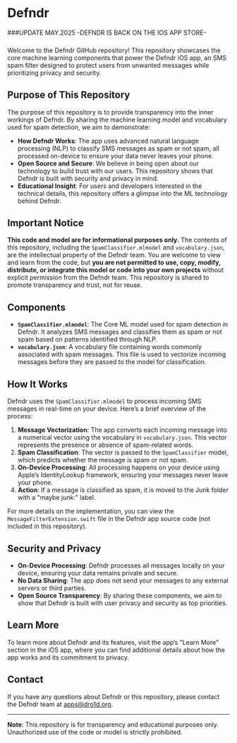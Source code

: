 # Defndr

###UPDATE MAY.2025 
-DEFNDR IS BACK ON THE IOS APP STORE-
###

Welcome to the Defndr GitHub repository! This repository showcases the core machine learning components that power the Defndr iOS app, an SMS spam filter designed to protect users from unwanted messages while prioritizing privacy and security.

## Purpose of This Repository

The purpose of this repository is to provide transparency into the inner workings of Defndr. By sharing the machine learning model and vocabulary used for spam detection, we aim to demonstrate:
- **How Defndr Works**: The app uses advanced natural language processing (NLP) to classify SMS messages as spam or not spam, all processed on-device to ensure your data never leaves your phone.
- **Open Source and Secure**: We believe in being open about our technology to build trust with our users. This repository shows that Defndr is built with security and privacy in mind.
- **Educational Insight**: For users and developers interested in the technical details, this repository offers a glimpse into the ML technology behind Defndr.

## Important Notice

**This code and model are for informational purposes only.** The contents of this repository, including the `SpamClassifier.mlmodel` and `vocabulary.json`, are the intellectual property of the Defndr team. You are welcome to view and learn from the code, but **you are not permitted to use, copy, modify, distribute, or integrate this model or code into your own projects** without explicit permission from the Defndr team. This repository is shared to promote transparency and trust, not for reuse.

## Components

- **`SpamClassifier.mlmodel`**: The Core ML model used for spam detection in Defndr. It analyzes SMS messages and classifies them as spam or not spam based on patterns identified through NLP.
- **`vocabulary.json`**: A vocabulary file containing words commonly associated with spam messages. This file is used to vectorize incoming messages before they are passed to the model for classification.

## How It Works

Defndr uses the `SpamClassifier.mlmodel` to process incoming SMS messages in real-time on your device. Here’s a brief overview of the process:
1. **Message Vectorization**: The app converts each incoming message into a numerical vector using the vocabulary in `vocabulary.json`. This vector represents the presence or absence of spam-related words.
2. **Spam Classification**: The vector is passed to the `SpamClassifier` model, which predicts whether the message is spam or not spam.
3. **On-Device Processing**: All processing happens on your device using Apple’s IdentityLookup framework, ensuring your messages never leave your phone.
4. **Action**: If a message is classified as spam, it is moved to the Junk folder with a "maybe junk:" label.

For more details on the implementation, you can view the `MessageFilterExtension.swift` file in the Defndr app source code (not included in this repository).

## Security and Privacy

- **On-Device Processing**: Defndr processes all messages locally on your device, ensuring your data remains private and secure.
- **No Data Sharing**: The app does not send your messages to any external servers or third parties.
- **Open Source Transparency**: By sharing these components, we aim to show that Defndr is built with user privacy and security as top priorities.

## Learn More

To learn more about Defndr and its features, visit the app’s "Learn More" section in the iOS app, where you can find additional details about how the app works and its commitment to privacy.

## Contact

If you have any questions about Defndr or this repository, please contact the Defndr team at apps@dro1d.org.

---

**Note**: This repository is for transparency and educational purposes only. Unauthorized use of the code or model is strictly prohibited.
